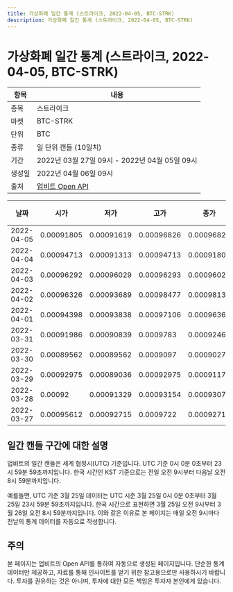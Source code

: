 ```yaml
---
title: 가상화폐 일간 통계 (스트라이크, 2022-04-05, BTC-STRK)
description: 가상화폐 일간 통계 (스트라이크, 2022-04-05, BTC-STRK)
---
```



가상화폐 일간 통계 (스트라이크, 2022-04-05, BTC-STRK)
===

|항목|내용|
|--|--|
|종목|스트라이크|
|마켓|BTC-STRK|
|단위|BTC|
|종류|일 단위 캔들 (10일치)|
|기간|2022년 03월 27일 09시 - 2022년 04월 05일 09시|
|생성일|2022년 04월 06일 09시|
|출처|[업비트 Open API](https://docs.upbit.com)|


|날짜|시가|저가|고가|종가|비고|
|--|--|--|--|--|--|
|2022-04-05|0.00091805|0.00091619|0.00096826|0.00096826|    |
|2022-04-04|0.00094713|0.00091313|0.00094713|0.00091805|    |
|2022-04-03|0.00096292|0.00096029|0.00096293|0.00096029|    |
|2022-04-02|0.00096326|0.00093689|0.00098477|0.00098136|    |
|2022-04-01|0.00094398|0.00093838|0.00097106|0.0009636|    |
|2022-03-31|0.00091986|0.00090839|0.0009783|0.00092462|    |
|2022-03-30|0.00089562|0.00089562|0.0009097|0.00090276|    |
|2022-03-29|0.00092975|0.00089036|0.00092975|0.00091174|    |
|2022-03-28|0.00092|0.00091329|0.00093154|0.00093077|    |
|2022-03-27|0.00095612|0.00092715|0.0009722|0.00092715|    |


일간 캔들 구간에 대한 설명
---


업비트의 일간 캔들은 세계 협정시(UTC) 기준입니다. 
UTC 기준 0시 0분 0초부터 23시 59분 59초까지입니다. 
한국 시간인 KST 기준으로는 전일 오전 9시부터 다음날 오전 8시 59분까지입니다. 


예를들면, UTC 기준 3월 25일 데이터는 UTC 시준 3월 25일 0시 0분 0초부터 3월 25일 23시 59분 59초까지입니다. 
한국 시간으로 표현하면 3월 25일 오전 9시부터 3월 26일 오전 8시 59분까지입니다. 
이와 같은 이유로 본 페이지는 매일 오전 9시마다 전날의 통계 데이터를 자동으로 작성합니다. 


주의
---


본 페이지는 업비트의 Open API를 통하여 자동으로 생성된 페이지입니다. 
단순한 통계 데이터만 제공하고, 자료를 통해 인사이트를 얻기 위한 참고용으로만 사용하시기 바랍니다. 
투자를 권유하는 것은 아니며, 투자에 대한 모든 책임은 투자자 본인에게 있습니다. 
